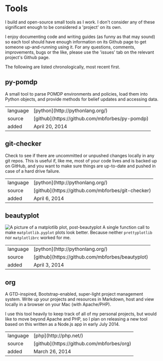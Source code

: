 # Tools

I build and open-source small tools as I work. I don't consider any of these significant enough to be considered a 'project' on its own.

I enjoy documenting code and writing guides (as funny as that may sound) so each tool should have enough information on its Github page to get someone up-and-running using it. For any questions, comments, improvements, bugs or the like, please use the 'issues' tab on the relevant project's Github page.

The following are listed chronologically, most recent first.


## py-pomdp
A small tool to parse POMDP environments and policies, load them into Python objects, and provide methods for belief updates and accessing data.

<table>
	<tr>
		<td>language</td>
		<td>[python](http://pythonlang.org/)</td>
	</tr>
	<tr>
		<td>source</td>
		<td>[github](https://github.com/mbforbes/py-pomdp)</td>
	</tr>
	<tr>
		<td>added</td>
		<td>April 20, 2014</td>
	</tr>
</table>


## git-checker
Check to see if there are uncommitted or unpushed changes locally in any git repos. This is useful if, like me, most of your code lives and is backed up on GitHub, and you want to make sure things are up-to-date and pushed in case of a hard drive failure.

<table>
	<tr>
		<td>language</td>
		<td>[python](http://pythonlang.org/)</td>
	</tr>
	<tr>
		<td>source</td>
		<td>[github](https://github.com/mbforbes/git-checker)</td>
	</tr>
	<tr>
		<td>added</td>
		<td>April 6, 2014</td>
	</tr>
</table>


## beautyplot
![A picture of a matplotlib plot, post-beautyplot](/data/projects/programming/tools/beautyplot_with.png)
A single function call to make `matplotlib.pyplot` plots look better. Because neither `prettyplotlib` nor `matplotlibrc` worked for me.

<table>
	<tr>
		<td>language</td>
		<td>[python](http://pythonlang.org/)</td>
	</tr>
	<tr>
		<td>source</td>
		<td>[github](https://github.com/mbforbes/beautyplot)</td>
	</tr>
	<tr>
		<td>added</td>
		<td>April 3, 2014</td>
	</tr>
</table>

## org
A GTD-inspired, Bootstrap-enabled, super-light project management system. Write up your projects and resources in Markdown, host and view locally in a browser on your Mac (with Apache/PHP).

I use this tool heavily to keep track of all of my personal projects, but would like to move beyond Apache and PHP, so I plan on releasing a new tool based on this written as a Node.js app in early July 2014.

<table>
	<tr>
		<td>language</td>
		<td>[php](http://php.net/)</td>
	</tr>
	<tr>
		<td>source</td>
		<td>[github](https://github.com/mbforbes/org)</td>
	</tr>
	<tr>
		<td>added</td>
		<td>March 26, 2014</td>
	</tr>
</table>
